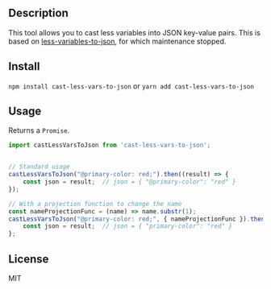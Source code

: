 ## Description

This tool allows you to cast less variables into JSON key-value pairs.
This is based on [less-variables-to-json](https://github.com/khell/less-variables-to-json), for which maintenance stopped.

## Install

`npm install cast-less-vars-to-json`
or
`yarn add cast-less-vars-to-json`

## Usage

Returns a `Promise`.

```js
import castLessVarsToJson from 'cast-less-vars-to-json';


// Standard usage
castLessVarsToJson("@primary-color: red;").then((result) => {
    const json = result;  // json = { "@primary-color": "red" }
});

// With a projection function to change the name
const nameProjectionFunc = (name) => name.substr(1);
castLessVarsToJson("@primary-color: red;", { nameProjectionFunc }).then((result) => {
    const json = result;  // json = { "primary-color": "red" }
};
```

## License

MIT

